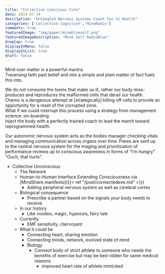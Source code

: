 ```yaml
---
title: "Collective Conscious Cure"
date: 2019-07-14
description: "Entangled Nervous Systems Coach You to Health"
categories: ['Collective Cognition','MineRadio']
comments: true
featuredImage: "img/paper/mineblueself.png"
featuredImageDescription: "Mine Self RadioBlue"
dropCap: true
displayInMenu: false
displayInList: true
draft: false
---
```


Mind over matter is a powerful mantra. <br>
Traversing faith past belief and into a simple and plain matter of fact fuels this into. <br>

We do not consume the toxins that make us ill, rather our body miss-produces and reproduces the malformed cells that derail our health. <br>
Chemo is a dangerous attempt at [strategically] killing off cells to provide an opportunity for a reset of the corrupted zone. <br>
What if we could interrupt this process using a strategy from management science: on-boarding. <br>
Inject the body with a perfectly trained coach to lead the march toward reprogrammed health. <br>

Our autonomic nervous system acts as the bodies manager checking vitals and managing communication across organs over time.
Flares are sent up to the central nervous system for the triaging and prioritization of performance reviews up to conscious awareness in forms of “I’m hungry” “Ouch, that hurts”. <br>

* Collective Unconscious <br>
    * The Network <br>
    * Human-to-Human Interface Extending Consciousness via [MindShare manifesto]({{< ref "/post/connectedeve.md" >}}) <br>
        * Adding peripheral nervous system as well as cerebral cortex <br>
    * Biological consequence
        * Prescribe a partner based on the signals your body needs to receive
    * In our history
        * Like voodoo, magic, hypnosis, fairy tale
    * Currently
        * EMF sensitivity, clairvoyant 
    * What it could be
        * Connecting heart, sharing emotion
        * Connecting minds, network, evolved state of mind
        * Biology
            * Connect body of strict athlete to someone who needs the benefits of exercise but may be bed ridden for same medical reasons
                * improved heart rate of athlete mimicked

